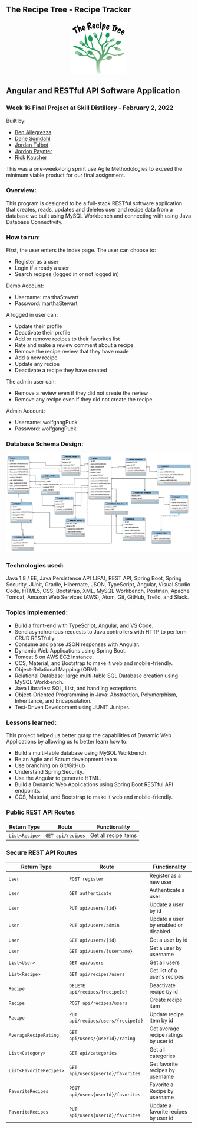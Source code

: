 ## The Recipe Tree - Recipe Tracker

<p align="center">
  <img src="https://github.com/fkaucher1288/FinalProject/blob/main/TheRecipeTree.png" />
</p>

## Angular and RESTful API Software Application

### Week 16 Final Project at Skill Distillery - February 2, 2022

Built by:

-   [Ben Allegrezza](https://github.com/bengrezza)
-   [Dane Somdahl](https://github.com/thedaneeffect)
-   [Jordan Talbot](https://github.com/jordantlbt)
-   [Jordon Paynter](https://github.com/Panthro22)
-   [Rick Kaucher](https://github.com/fkaucher1288)

This was a one-week-long sprint use Agile Methodologies to exceed the minimum viable product for our final assignment.

### Overview:

This program is designed to be a full-stack RESTful software application that creates, reads, updates and deletes user and recipe data from a database we built using MySQL Workbench and connecting with using Java Database Connectivity.

### How to run:

First, the user enters the index page. The user can choose to:

- Register as a user
- Login if already a user
- Search recipes (logged in or not logged in)

Demo Account:

- Username: marthaStewart
- Password: marthaStewart

A logged in user can:

- Update their profile
- Deactivate their profile
- Add or remove recipes to their favorites list
- Rate and make a review comment about a recipe
- Remove the recipe review that they have made
- Add a new recipe
- Update any recipe
- Deactivate a recipe they have created

The admin user can:

- Remove a review even if they did not create the review
- Remove any recipe even if they did not create the recipe

Admin Account:

- Username: wolfgangPuck
- Password: wolfgangPuck

### Database Schema Design:

![Image of MySQL Database Schema](https://github.com/fkaucher1288/FinalProject/blob/main/DB/recipedb.png)

### Technologies used:

Java 1.8 / EE, Java Persistence API (JPA), REST API, Spring Boot, Spring Security, JUnit, Gradle, Hibernate, JSON, TypeScript, Angular, Visual Studio Code, HTML5, CSS, Bootstrap, XML, MySQL Workbench, Postman, Apache Tomcat, Amazon Web Services (AWS), Atom, Git, GitHub, Trello, and Slack.

### Topics implemented:

-   Build a front-end with TypeScript, Angular, and VS Code.
-   Send asynchronous requests to Java controllers with HTTP to perform CRUD RESTfully.
-   Consume and parse JSON responses with Angular.
-   Dynamic Web Applications using Spring Boot.
-   Tomcat 8 on AWS EC2 Instance.
-   CCS, Material, and Bootstrap to make it web and mobile-friendly.
-   Object-Relational Mapping (ORM).
-   Relational Database: large multi-table SQL Database creation using MySQL Workbench.
-   Java Libraries: SQL, List, and handling exceptions.
-   Object-Oriented Programming in Java: Abstraction, Polymorphism, Inheritance, and Encapsulation.
-   Test-Driven Development using JUNIT Juniper.

### Lessons learned:

This project helped us better grasp the capabilities of Dynamic Web Applications by allowing us to better learn how to:

-   Build a multi-table database using MySQL Workbench.
-   Be an Agile and Scrum development team
-   Use branching on Git/GitHub
-   Understand Spring Security.
-   Use the Angular to generate HTML.
-   Build a Dynamic Web Applications using Spring Boot RESTful API endpoints.
-   CCS, Material, and Bootstrap to make it web and mobile-friendly.

### Public REST API Routes

| Return Type  | Route           | Functionality      |
| ------------ | --------------- | ------------------ |
| `List<Recipe>` | `GET api/recipes` | Get all recipe items |

### Secure REST API Routes

| Return Type                | Route                                                                               | Functionality                        |
| -------------------------- | ----------------------------------------------------------------------------------- | ------------------------------------ |
| `User`                     | `POST register`                                                                     | Register as a new user               |
| `User`                     | `GET authenticate`                                                                  | Authenticate a user                  |
| `User`                     | `PUT api/users/{id}`                                                                | Update a user by id                  |
| `User`                     | `PUT api/users/admin`                                                               | Update a user by enabled or disabled |
| `User`                     | `GET api/users/{id}`                                                                | Get a user by id                     |
| `User`                     | `GET api/users/{username}`                                                          | Get a user by username               |
| `List<User>`               | `GET api/users`                                                                     | Get all users                        |
| `List<Recipe>`               | `GET api/recipes/users`                                                               | Get list of a user's recipes            |
| `Recipe`                     | `DELETE api/recipes/{recipeId}`                                                         | Deactivate recipe by id                |
| `Recipe`                     | `POST api/recipes/users`                                                              | Create recipe item                     |
| `Recipe`                     | `PUT api/recipes/users/{recipeId}`                                                      | Update recipe item by id               |
| `AverageRecipeRating`       | `GET api/users/{userId}/rating`                                        | Get average recipe ratings by user id      |
| `List<Category>`           | `GET api/categories`                                                                | Get all categories                   |
| `List<FavoriteRecipes>` | `GET api/users{userId}/favorites`                             | Get favorite recipes by username             |
| `FavoriteRecipes`       | `POST api/users{userId}/favorites`            | Favorite a Recipe by username                  |
| `FavoriteRecipes`       | `PUT api/users{userId}/favorites`  | Update a favorite recipes by user id                       |
